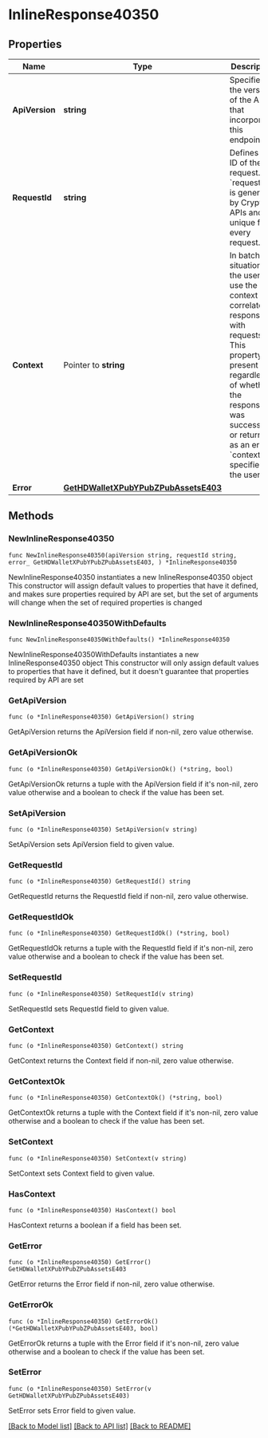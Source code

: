 # InlineResponse40350

## Properties

Name | Type | Description | Notes
------------ | ------------- | ------------- | -------------
**ApiVersion** | **string** | Specifies the version of the API that incorporates this endpoint. | 
**RequestId** | **string** | Defines the ID of the request. The &#x60;requestId&#x60; is generated by Crypto APIs and it&#39;s unique for every request. | 
**Context** | Pointer to **string** | In batch situations the user can use the context to correlate responses with requests. This property is present regardless of whether the response was successful or returned as an error. &#x60;context&#x60; is specified by the user. | [optional] 
**Error** | [**GetHDWalletXPubYPubZPubAssetsE403**](GetHDWalletXPubYPubZPubAssetsE403.md) |  | 

## Methods

### NewInlineResponse40350

`func NewInlineResponse40350(apiVersion string, requestId string, error_ GetHDWalletXPubYPubZPubAssetsE403, ) *InlineResponse40350`

NewInlineResponse40350 instantiates a new InlineResponse40350 object
This constructor will assign default values to properties that have it defined,
and makes sure properties required by API are set, but the set of arguments
will change when the set of required properties is changed

### NewInlineResponse40350WithDefaults

`func NewInlineResponse40350WithDefaults() *InlineResponse40350`

NewInlineResponse40350WithDefaults instantiates a new InlineResponse40350 object
This constructor will only assign default values to properties that have it defined,
but it doesn't guarantee that properties required by API are set

### GetApiVersion

`func (o *InlineResponse40350) GetApiVersion() string`

GetApiVersion returns the ApiVersion field if non-nil, zero value otherwise.

### GetApiVersionOk

`func (o *InlineResponse40350) GetApiVersionOk() (*string, bool)`

GetApiVersionOk returns a tuple with the ApiVersion field if it's non-nil, zero value otherwise
and a boolean to check if the value has been set.

### SetApiVersion

`func (o *InlineResponse40350) SetApiVersion(v string)`

SetApiVersion sets ApiVersion field to given value.


### GetRequestId

`func (o *InlineResponse40350) GetRequestId() string`

GetRequestId returns the RequestId field if non-nil, zero value otherwise.

### GetRequestIdOk

`func (o *InlineResponse40350) GetRequestIdOk() (*string, bool)`

GetRequestIdOk returns a tuple with the RequestId field if it's non-nil, zero value otherwise
and a boolean to check if the value has been set.

### SetRequestId

`func (o *InlineResponse40350) SetRequestId(v string)`

SetRequestId sets RequestId field to given value.


### GetContext

`func (o *InlineResponse40350) GetContext() string`

GetContext returns the Context field if non-nil, zero value otherwise.

### GetContextOk

`func (o *InlineResponse40350) GetContextOk() (*string, bool)`

GetContextOk returns a tuple with the Context field if it's non-nil, zero value otherwise
and a boolean to check if the value has been set.

### SetContext

`func (o *InlineResponse40350) SetContext(v string)`

SetContext sets Context field to given value.

### HasContext

`func (o *InlineResponse40350) HasContext() bool`

HasContext returns a boolean if a field has been set.

### GetError

`func (o *InlineResponse40350) GetError() GetHDWalletXPubYPubZPubAssetsE403`

GetError returns the Error field if non-nil, zero value otherwise.

### GetErrorOk

`func (o *InlineResponse40350) GetErrorOk() (*GetHDWalletXPubYPubZPubAssetsE403, bool)`

GetErrorOk returns a tuple with the Error field if it's non-nil, zero value otherwise
and a boolean to check if the value has been set.

### SetError

`func (o *InlineResponse40350) SetError(v GetHDWalletXPubYPubZPubAssetsE403)`

SetError sets Error field to given value.



[[Back to Model list]](../README.md#documentation-for-models) [[Back to API list]](../README.md#documentation-for-api-endpoints) [[Back to README]](../README.md)



